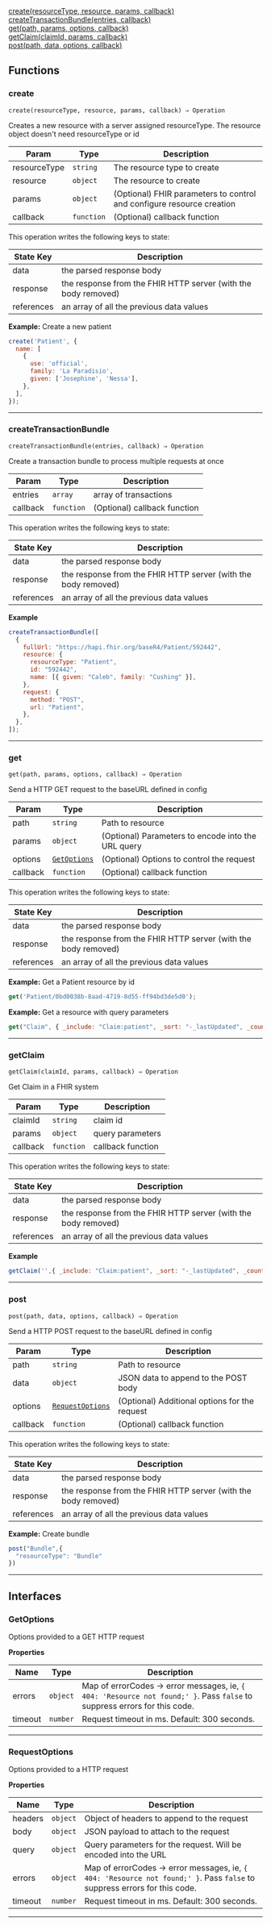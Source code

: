 <dl>
<dt>
    <a href="#create">create(resourceType, resource, params, callback)</a></dt>
<dt>
    <a href="#createtransactionbundle">createTransactionBundle(entries, callback)</a></dt>
<dt>
    <a href="#get">get(path, params, options, callback)</a></dt>
<dt>
    <a href="#getclaim">getClaim(claimId, params, callback)</a></dt>
<dt>
    <a href="#post">post(path, data, options, callback)</a></dt>
</dl>


## Functions
### create

<p><code>create(resourceType, resource, params, callback) ⇒ Operation</code></p>

Creates a new resource with a server assigned resourceType.
The resource object doesn't need resourceType or id


| Param | Type | Description |
| --- | --- | --- |
| resourceType | <code>string</code> | The resource type to create |
| resource | <code>object</code> | The resource to create |
| params | <code>object</code> | (Optional) FHIR parameters to control and configure resource creation |
| callback | <code>function</code> | (Optional) callback function |

This operation writes the following keys to state:

| State Key | Description |
| --- | --- |
| data | the parsed response body |
| response | the response from the FHIR HTTP server (with the body removed) |
| references | an array of all the previous data values |
**Example:** Create a new patient
```js
create('Patient', {
  name: [
    {
      use: 'official',
      family: 'La Paradisio',
      given: ['Josephine', 'Nessa'],
    },
  ],
});
```

* * *

### createTransactionBundle

<p><code>createTransactionBundle(entries, callback) ⇒ Operation</code></p>

Create a transaction bundle to process multiple requests at once


| Param | Type | Description |
| --- | --- | --- |
| entries | <code>array</code> | array of transactions |
| callback | <code>function</code> | (Optional) callback function |

This operation writes the following keys to state:

| State Key | Description |
| --- | --- |
| data | the parsed response body |
| response | the response from the FHIR HTTP server (with the body removed) |
| references | an array of all the previous data values |
**Example**
```js
createTransactionBundle([
  {
    fullUrl: "https://hapi.fhir.org/baseR4/Patient/592442",
    resource: {
      resourceType: "Patient",
      id: "592442",
      name: [{ given: "Caleb", family: "Cushing" }],
    },
    request: {
      method: "POST",
      url: "Patient",
    },
  },
]);
```

* * *

### get

<p><code>get(path, params, options, callback) ⇒ Operation</code></p>

Send a HTTP GET request to the baseURL defined in config


| Param | Type | Description |
| --- | --- | --- |
| path | <code>string</code> | Path to resource |
| params | <code>object</code> | (Optional) Parameters to encode into the URL query |
| options | [<code>GetOptions</code>](#getoptions) | (Optional) Options to control the request |
| callback | <code>function</code> | (Optional) callback function |

This operation writes the following keys to state:

| State Key | Description |
| --- | --- |
| data | the parsed response body |
| response | the response from the FHIR HTTP server (with the body removed) |
| references | an array of all the previous data values |
**Example:** Get a Patient resource by id
```js
get('Patient/0bd0038b-8aad-4719-8d55-ff94bd3de5d0');
```
**Example:** Get a resource with query parameters
```js
get("Claim", { _include: "Claim:patient", _sort: "-_lastUpdated", _count: 200 })
```

* * *

### getClaim

<p><code>getClaim(claimId, params, callback) ⇒ Operation</code></p>

Get Claim in a FHIR system


| Param | Type | Description |
| --- | --- | --- |
| claimId | <code>string</code> | claim id |
| params | <code>object</code> | query parameters |
| callback | <code>function</code> | callback function |

This operation writes the following keys to state:

| State Key | Description |
| --- | --- |
| data | the parsed response body |
| response | the response from the FHIR HTTP server (with the body removed) |
| references | an array of all the previous data values |
**Example**
```js
getClaim('',{ _include: "Claim:patient", _sort: "-_lastUpdated", _count: 200 });
```

* * *

### post

<p><code>post(path, data, options, callback) ⇒ Operation</code></p>

Send a HTTP POST request to the baseURL defined in config


| Param | Type | Description |
| --- | --- | --- |
| path | <code>string</code> | Path to resource |
| data | <code>object</code> | JSON data to append to the POST body |
| options | [<code>RequestOptions</code>](#requestoptions) | (Optional) Additional options for the request |
| callback | <code>function</code> | (Optional) callback function |

This operation writes the following keys to state:

| State Key | Description |
| --- | --- |
| data | the parsed response body |
| response | the response from the FHIR HTTP server (with the body removed) |
| references | an array of all the previous data values |
**Example:** Create bundle
```js
post("Bundle",{
  "resourceType": "Bundle"
})
```

* * *


##  Interfaces

### GetOptions

Options provided to a GET HTTP request

**Properties**

| Name | Type | Description |
| --- | --- | --- |
| errors | <code>object</code> | Map of errorCodes -> error messages, ie, `{ 404: 'Resource not found;' }`. Pass `false` to suppress errors for this code. |
| timeout | <code>number</code> | Request timeout in ms. Default: 300 seconds. |


* * *

### RequestOptions

Options provided to a HTTP request

**Properties**

| Name | Type | Description |
| --- | --- | --- |
| headers | <code>object</code> | Object of headers to append to the request |
| body | <code>object</code> | JSON payload to attach to the request |
| query | <code>object</code> | Query parameters for the request. Will be encoded into the URL |
| errors | <code>object</code> | Map of errorCodes -> error messages, ie, `{ 404: 'Resource not found;' }`. Pass `false` to suppress errors for this code. |
| timeout | <code>number</code> | Request timeout in ms. Default: 300 seconds. |


* * *

